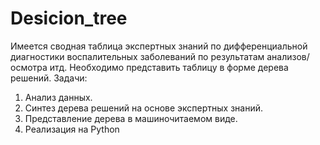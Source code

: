 # Desicion_tree

Имеется сводная таблица экспертных знаний по дифференциальной диагностики воспалительных заболеваний по результатам анализов/осмотра итд. Необходимо представить таблицу в форме дерева решений.
Задачи:
1. Анализ данных.
2. Синтез дерева решений на основе экспертных знаний.
3. Представление дерева в машиночитаемом виде.
4. Реализация на Python

